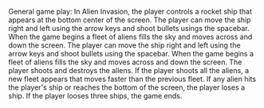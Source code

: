 
General game play:
In Alien Invasion, the player controls a rocket ship that appears at the bottom center of the screen. The player can move the ship right and left using the arrow keys and shoot bullets usings the spacebar. When the game begins a fleet of aliens fills the sky and moves across and down the screen. The player can move the ship right and left using the arrow keys and shoot bullets using the spacebar.  When the game begins a fleet of aliens fills the sky and moves across and down the screen. The player shoots and destroys the aliens. If the player shoots all the aliens, a new fleet appears that moves faster than the previous fleet.  If any alien hits the player's ship or reaches the bottom of the screen, the player loses a ship.  If the player looses three ships, the game ends.
